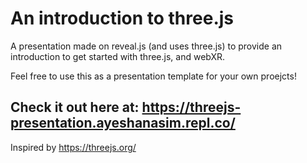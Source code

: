 # An introduction to three.js

A presentation made on reveal.js (and uses three.js) to provide an introduction to get started with three.js, and webXR.

Feel free to use this as a presentation template for your own proejcts!

## Check it out here at: https://threejs-presentation.ayeshanasim.repl.co/

Inspired by https://threejs.org/

